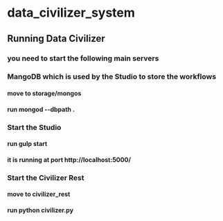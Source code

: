 # data_civilizer_system
## Running Data Civilizer
### you need to start the following main servers
### MangoDB which is used by the Studio to store the workflows
#### move to storage/mongos
#### run mongod --dbpath .
### Start the Studio 
#### run gulp start 
#### it is running at port http://localhost:5000/
### Start the Civilizer Rest
#### move to civilizer_rest
#### run python civilizer.py
